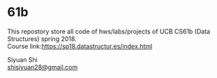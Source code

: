 # 61b
This repostory store all code of hws/labs/projects of UCB CS61b (Data Structures) spring 2018.    
Course link:https://sp18.datastructur.es/index.html

Siyuan Shi  
shisiyuan28@gmail.com  
